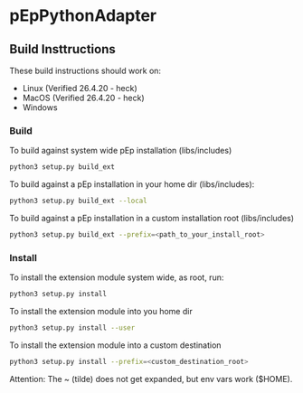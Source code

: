 # pEpPythonAdapter

## Build Insttructions

These build instructions should work on:
 * Linux (Verified 26.4.20 - heck)
 * MacOS (Verified 26.4.20 - heck)
 * Windows

### Build
To build against system wide pEp installation (libs/includes) 
```bash
python3 setup.py build_ext
```

To build against a pEp installation in your home dir (libs/includes): 
```bash
python3 setup.py build_ext --local
```

To build against a pEp installation in a custom installation root (libs/includes) 
```bash
python3 setup.py build_ext --prefix=<path_to_your_install_root>
```

### Install

To install the extension module system wide, as root, run:
```bash
python3 setup.py install
```

To install the extension module into you home dir
```bash
python3 setup.py install --user
```

To install the extension module into a custom destination
```bash
python3 setup.py install --prefix=<custom_destination_root>
```
Attention: The ~ (tilde) does not get expanded, but env vars work ($HOME). 